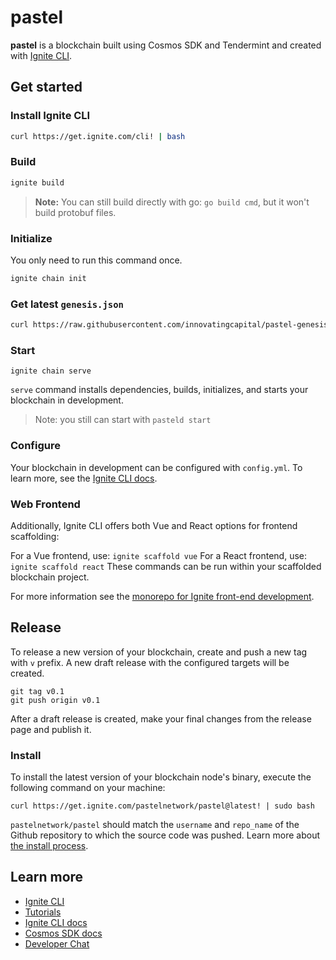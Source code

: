 # pastel
**pastel** is a blockchain built using Cosmos SDK and Tendermint and created with [Ignite CLI](https://ignite.com/cli).

## Get started

### Install Ignite CLI

```bash
curl https://get.ignite.com/cli! | bash
```


### Build

```bash
ignite build
```

> **Note:** You can still build directly with go: `go build cmd`, but it won't build protobuf files.

### Initialize

You only need to run this command once.
```bash
ignite chain init
```

### Get latest `genesis.json`

```bash
curl https://raw.githubusercontent.com/innovatingcapital/pastel-genesis/refs/heads/main/genesis.json > ~/.pastel/config/genesis.json
```

### Start

```
ignite chain serve
```

`serve` command installs dependencies, builds, initializes, and starts your blockchain in development.

> Note: you still can start with `pasteld start`

### Configure

Your blockchain in development can be configured with `config.yml`. To learn more, see the [Ignite CLI docs](https://docs.ignite.com).

### Web Frontend

Additionally, Ignite CLI offers both Vue and React options for frontend scaffolding:

For a Vue frontend, use: `ignite scaffold vue`
For a React frontend, use: `ignite scaffold react`
These commands can be run within your scaffolded blockchain project.


For more information see the [monorepo for Ignite front-end development](https://github.com/ignite/web).

## Release
To release a new version of your blockchain, create and push a new tag with `v` prefix. A new draft release with the configured targets will be created.

```
git tag v0.1
git push origin v0.1
```

After a draft release is created, make your final changes from the release page and publish it.

### Install
To install the latest version of your blockchain node's binary, execute the following command on your machine:

```
curl https://get.ignite.com/pastelnetwork/pastel@latest! | sudo bash
```
`pastelnetwork/pastel` should match the `username` and `repo_name` of the Github repository to which the source code was pushed. Learn more about [the install process](https://github.com/allinbits/starport-installer).

## Learn more

- [Ignite CLI](https://ignite.com/cli)
- [Tutorials](https://docs.ignite.com/guide)
- [Ignite CLI docs](https://docs.ignite.com)
- [Cosmos SDK docs](https://docs.cosmos.network)
- [Developer Chat](https://discord.gg/ignite)
